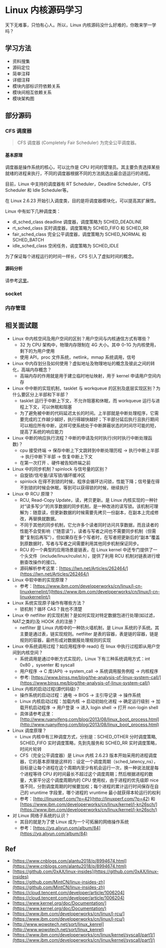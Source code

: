 # Linux 内核源码学习

天下无难事，只怕有心人。所以，Linux 内核源码没什么好难的，你敢来学一学吗？

## 学习方法

- 资料搜集
- 源码定位
- 简单注释
- 详细注释
- 模块内部标识符依赖关系
- 模块间相互依赖关系
- 模块架构图

## 部分源码

### CFS 调度器

> CFS 调度器 (Completely Fair Scheduler) 为完全公平调度器。

#### 基本原理

调度器是操作系统的核心，可以比作是 CPU 时间的管理员。其主要负责选择某些就绪的进程来执行，不同的调度器根据不同的方法挑选出最合适运行的进程。

目前，Linux 中支持的调度器有 RT Scheduler，Deadline Scheduler，CFS Scheduler 和 Idle Scheduler等。

在 Linux 2.6.23 开始引入调度类，目的是将调度器模块化，可以提高其扩展性。

Linux 中有如下几种调度类：

- dl_sched_class deadline 调度器，调度策略为 SCHED_DEADLINE
- rt_sched_class 实时调度器，调度策略为 SCHED_FIFO 和 SCHED_RR
- fair_sched_class 完全公平调度器，调度策略为 SCHED_NORMAL 和 SCHED_BATCH
- idle_sched_class 空闲任务，调度策略为 SCHED_IDLE

为了保证每个进程运行的时间一样长，CFS 引入了虚拟时间的概念。

#### 源码分析

请参考[这里](http://www.wowotech.net/process_management/448.html)。

### socket

### 内存管理



## 相关面试题

- Linux 中内核空间及用户空间的区别？用户空间与内核通信方式有哪些？
    - 32 为 CPU 架构中，物理内存限制在 4G 大小。其中 0-1G 为内核使用，剩下的为用户使用
    - 使用 API，proc 文件系统，netlink，mmap 系统调用，信号
- Linux 中内存划分及如何使用？虚拟地址及物理地址的概念及彼此之间的转化，高端内存概念？
    - 高端内存的作用就是用于建立临时地址映射，用于 kernel 申请用户空间内存
- Linux 中中断的实现机制，tasklet 与 workqueue 的区别及底层实现区别？为什么要区分上半部和下半部？
    - tasklet 运行于中断上下文，不允许阻塞和休眠，而 workqueue 运行与进程上下文，可以休眠和阻塞
    - 为了避免被中断的代码延迟太长的时间。上半部就是中断处理程序，它需要完成的工作越少越好，执行得越快越好；下半部分延后执行且执行期间可以相应所有中断，这样可使系统处于中断屏蔽状态的时间尽可能的短，提高了系统的响应能力
- Linux 中断的响应执行流程？中断的申请及何时执行(何时执行中断处理函数)？
    - cpu 接受终端 -> 保存中断上下文跳转到中断处理历程 -> 执行中断上半部 -> 执行中断下半部 -> 恢复中断上下文
    - 在第一次打开 、硬件被告知终端之前
- Linux 中的同步机制？spinlock 与信号量的区别？
    - 自旋锁/信号量/读写锁/循环缓冲区
    - spinlock 在得不到锁的时候，程序会循环访问锁，性能下降；信号量在得不到锁的时候会休眠，等到可以获得锁的时候，继续执行
- Linux 中 RCU 原理？
    - RCU, Read-Copy Update，读，拷贝更新。是 Linux 内核实现的一种针对“读多写少”的共享数据的同步机制，是一种改进的读写锁。该机制可理解为：随意读，但更新数据的时候需要先拷贝一份副本，在副本上完成修改，再替换就数据。
    - 不同于其他的同步机制，它允许多个读者同时访问共享数据，而且读者的性能不会受影响（“随意读”），读者与写者之间也不需要同步机制（但需要“复制后再写”），但如果存在多个写者时，在写者把更新后的“副本”覆盖到原数据时，写者与写者之间需要利用其他同步机制保证同步。
    - RCU 的一个典型的应用场景是链表，在 Linux kernel 中还专门提供了一个头文件（include/linux/rculist.h），提供了利用 RCU 机制对链表进行增删查改操作的接口。
    - 源码解析参考这里：[https://lwn.net/Articles/262464/](https://lwn.net/Articles/262464/)
- Linux 中软中断的实现原理？
    - 参考：[https://www.ibm.com/developerworks/cn/linux/l-cn-linuxkernelint/](https://www.ibm.com/developerworks/cn/linux/l-cn-linuxkernelint/)
- Linux 系统实现原子操作有哪些方法？
    - 锁机制？循环 CAS？我也不清楚
- Linux 中 netfilter 的实现机制？是如何实现对特定数据包进行处理(如过滤，NAT之类的)及 HOOK 点的注册？
    - netfilter 是 Linux 内核中的一种防火墙机制，是 Linux 系统的子系统。其主要是通过表，链实现规则。netfilter 是表的容器，表是链的容器，链是规则的容器，最终形成对数据报处理规则的实现
- Linux 中系统调用过程？如应用程序中 read() 在 linux 中执行过程即从用户空间到内核空间？
    - 系统调用是通过中断方式实现的，Linux 下有三种系统调用方式：int 0x80 ，sysenter 和 syscall
    - 用户程序 -> C 库(API) -> system_call -> 系统调用服务例程 -> 内核程序
    - 参考: [https://www.binss.me/blog/the-analysis-of-linux-system-call/](https://www.binss.me/blog/the-analysis-of-linux-system-call/)
- Linux 内核的启动过程(源代码级)？
    - 操作系统的启动过程：通电 -> BIOS -> 主引导记录 -> 操作系统
    - Linux 内核启动过程：加载内核 -> 启动初始化进程 -> 确定运行级别 -> 加载开机启动程序 -> 用户登录 -> 进入 login shell -> 打开 non-login shell
    - 具体请参考这里：[http://www.ruanyifeng.com/blog/2013/08/linux_boot_process.html](http://www.ruanyifeng.com/blog/2013/08/linux_boot_process.html)
- Linux 调度原理？
    - Linux 内核中有三种调度方式，分别是：SCHED_OTHER 分时调度策略, SCHED_FIFO 实时调度策略，先到先服务和 SCHED_RR 实时调度策略，时间片轮转
    - CFS（完全公平调度器）是 Linux 内核 2.6.23 版本开始采用的进程调度器，它的基本原理是这样的：设定一个调度周期（sched_latency_ns），目标是让每个进程在这个周期内至少有机会运行一次，换一种说法就是每个进程等待 CPU 的时间最长不超过这个调度周期；然后根据进程的数量，大家平分这个调度周期内的 CPU 使用权，由于进程的优先级即 nice 值不同，分割调度周期的时候要加权；每个进程的累计运行时间保存在自己的 vruntime 字段里，哪个进程的 vruntime 最小就获得本轮运行的权利
    - 参考：[http://linuxperf.com/?p=42](http://linuxperf.com/?p=42) 和 [https://www.ibm.com/developerworks/cn/linux/kernel/l-kn26sch/](https://www.ibm.com/developerworks/cn/linux/kernel/l-kn26sch/)
- 对 Linux 网络子系统的认识？
    - 其目的就是为了使 Linux 成为一个可拓展的网络操作系统
    - 参考：[https://yq.aliyun.com/album/84](https://yq.aliyun.com/album/84)


## Ref

- [https://www.cnblogs.com/alantu2018/p/8994674.html](https://www.cnblogs.com/alantu2018/p/8994674.html)
- [https://github.com/0xAX/linux-insides](https://github.com/0xAX/linux-insides)
- [https://github.com/MintCN/linux-insides-zh](https://github.com/MintCN/linux-insides-zh)
- [https://cloud.tencent.com/developer/article/1006204](https://cloud.tencent.com/developer/article/1006204)
- [https://www.kernel.org/doc/Documentation/](https://www.kernel.org/doc/Documentation/)
- [https://www.ibm.com/developerworks/cn/linux/l-rcu/](https://www.ibm.com/developerworks/cn/linux/l-rcu/)
- [http://www.wowotech.net/sort/linux_kenrel](http://www.wowotech.net/sort/linux_kenrel)
- [https://www.ibm.com/developerworks/cn/linux/kernel/syscall/part1/](https://www.ibm.com/developerworks/cn/linux/kernel/syscall/part1/)

